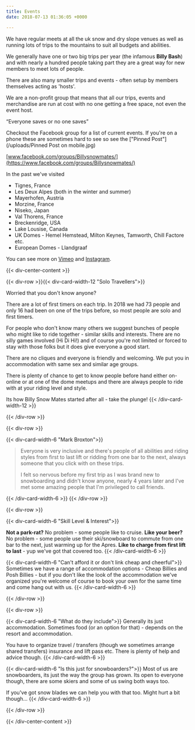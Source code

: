 ```yaml
---
title: Events
date: 2018-07-13 01:36:05 +0000

---
```

We have regular meets at all the uk snow and dry slope venues as well as running lots of trips to the mountains to suit all budgets and abilities.

We generally have one or two big trips per year (the infamous **Billy Bash**) and with nearly a hundred people taking part they are a great way for new members to meet lots of people.

There are also many smaller trips and events - often setup by members themselves acting as 'hosts'.

We are a non-profit group that means that all our trips, events and merchandise are run at cost with no one getting a free space, not even the event host.

“Everyone saves or no one saves”

Checkout the Facebook group for a list of current events. If you're on a phone these are sometimes hard to see so see the ["Pinned Post"](/uploads/Pinned Post on mobile.jpg)

[www.facebook.com/groups/Billysnowmates/](https://www.facebook.com/groups/Billysnowmates/)

In the past we've visited

* Tignes, France
* Les Deux Alpes (both in the winter and summer)
* Mayerhofen, Austria
* Morzine, France
* Niseko, Japan
* Val Thorens, France
* Breckenridge, USA
* Lake Lousise, Canada
* UK Domes - Hemel Hemstead, Milton Keynes, Tamworth, Chill Factore etc.
* European Domes - Llandgraaf

You can see more on
<a href="https://vimeo.com/billysnowmates" target="_blank"><i class="fa fa-vimeo"></i> Vimeo</a> and <a href="https://www.instagram.com/billysnowmates/" target="_blank"><i class="fa fa-instagram"></i> Instagram</a>.

{{< div-center-content >}}

{{< div-row >}}{{< div-card-width-12 "Solo Travellers">}}

Worried that you don't know anyone?

There are a lot of first timers on each trip. In 2018 we had 73 people and only 16 had been on one of the trips before, so most people are solo and first timers.

For people who don't know many others we suggest bunches of people who might like to ride together - similar skills and interests. There are no silly games involved (Hi Di Hi!) and of course you're not limited or forced to stay with those folks but it does give everyone a good start.

There are no cliques and everyone is friendly and welcoming. We put you in accommodation with same sex and similar age groups.

There is plenty of chance to get to know people before hand either on-online or at one of the dome meetups and there are always people to ride with at your riding level and style.

Its how Billy Snow Mates started after all - take the plunge!
{{< /div-card-width-12 >}}

{{< /div-row >}}

{{< div-row >}}

{{< div-card-width-6 "Mark Broxton">}}

> Everyone is very inclusive and there's people of all abilities and riding styles from first to last lift or ridding from one bar to the next, always someone that you click with on these trips.
>
> I felt so nervous before my first trip as I was brand new to snowboarding and didn't know anyone, nearly 4 years later and I've met some amazing people that I'm privileged to call friends.

{{< /div-card-width-6 >}}
{{< /div-row >}}

{{< div-row >}}

{{< div-card-width-6 "Skill Level & Interest">}}

**Not a park-rat?** No problem - some people like to cruise.
**Like your beer?** No problem - some people use their ski/snowboard to commute from one bar to the next, just warming up for the Apres.
**Like to charge from first lift to last** - yup we've got that covered too.
{{< /div-card-width-6 >}}

{{< div-card-width-6 "Can't afford it or don't link cheap and cheerful">}}
Sometimes we have a range of accommodation options - Cheap Billies and Posh Billies - but if you don't like the look of the accommodation we've organized you're welcome of course to book your own for the same time and come hang out with us.
{{< /div-card-width-6 >}}

{{< /div-row >}}

{{< div-row >}}

{{< div-card-width-6 "What do they include">}}
Generally its just accommodation. Sometimes food (or an option for that) - depends on the resort and accommodation.

You have to organize travel / transfers (though we sometimes arrange shared transfers) insurance and lift pass etc. There is plenty of help and advice though.
{{< /div-card-width-6 >}}

{{< div-card-width-6 "Is this just for snowboarders?">}}
Most of us are snowboarders, its just the way the group has grown. Its open to everyone though, there are some skiers and some of us swing both ways too.

If you've got snow blades we can help you with that too. Might hurt a bit though...
{{< /div-card-width-6 >}}

{{< /div-row >}}

{{< /div-center-content >}}
